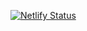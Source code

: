 [![Netlify Status](https://api.netlify.com/api/v1/badges/943907b0-fff7-4502-a67b-a877ffa049d5/deploy-status)](https://app.netlify.com/sites/heudiinis-weatherapp/deploys)
